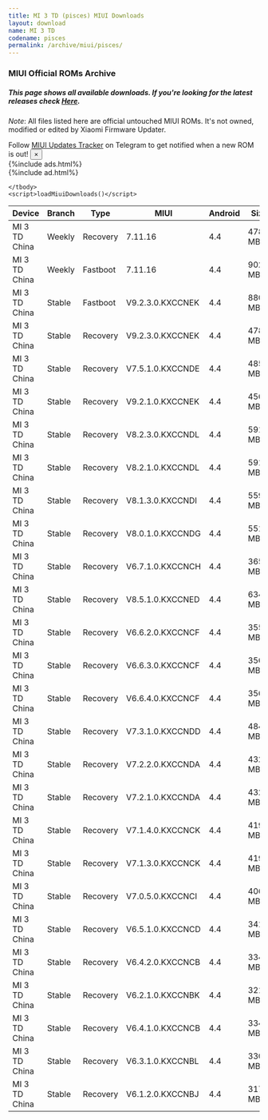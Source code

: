 ```yaml
---
title: MI 3 TD (pisces) MIUI Downloads
layout: download
name: MI 3 TD
codename: pisces
permalink: /archive/miui/pisces/
---
```

### MIUI Official ROMs Archive
##### This page shows all available downloads. If you're looking for the latest releases check [Here](/miui/pisces/).
*Note*: All files listed here are official untouched MIUI ROMs. It's not owned, modified or edited by Xiaomi Firmware Updater.

<div class="alert alert-primary alert-dismissible fade show" role="alert">
    Follow <a href="https://t.me/MIUIUpdatesTracker" class="alert-link">MIUI Updates Tracker</a> on Telegram to get notified when a new ROM is out!
    <button type="button" class="close" data-dismiss="alert" aria-label="Close">
        <span aria-hidden="true">&times;</span>
    </button>
</div>
{%include ads.html%}
<div class="table-responsive-md" id="table-wrapper">
{%include ad.html%}
<table id="miui" class="display dt-responsive compact table table-striped table-hover table-sm">
    <thead class="thead-dark">
        <tr>
            <th data-ref="device">Device</th>
            <th data-ref="branch">Branch</th>
            <th data-ref="type">Type</th>
            <th data-ref="miui">MIUI</th>
            <th data-ref="android">Android</th>
            <th data-ref="size">Size</th>
            <th data-ref="size">Date</th>
            <th data-ref="link">Link</th>
        </tr>
    </thead>
    <tbody>
    <tr><td>MI 3 TD China</td><td>Weekly</td><td>Recovery</td><td>7.11.16</td><td>4.4</td><td>478.4 MB</td><td>2018-09-07</td><td><a href="/miui/pisces/weekly/7.11.16/">Download</a></td></tr>
<tr><td>MI 3 TD China</td><td>Weekly</td><td>Fastboot</td><td>7.11.16</td><td>4.4</td><td>902.8 MB</td><td>2018-09-07</td><td><a href="/miui/pisces/weekly/7.11.16/">Download</a></td></tr>
<tr><td>MI 3 TD China</td><td>Stable</td><td>Fastboot</td><td>V9.2.3.0.KXCCNEK</td><td>4.4</td><td>880.8 MB</td><td>2018-09-07</td><td><a href="/miui/pisces/stable/V9.2.3.0.KXCCNEK/">Download</a></td></tr>
<tr><td>MI 3 TD China</td><td>Stable</td><td>Recovery</td><td>V9.2.3.0.KXCCNEK</td><td>4.4</td><td>478.3 MB</td><td>2018-09-07</td><td><a href="/miui/pisces/stable/V9.2.3.0.KXCCNEK/">Download</a></td></tr>
<tr><td>MI 3 TD China</td><td>Stable</td><td>Recovery</td><td>V7.5.1.0.KXCCNDE</td><td>4.4</td><td>485.9 MB</td><td>2018-08-03</td><td><a href="/miui/pisces/stable/V7.5.1.0.KXCCNDE/">Download</a></td></tr>
<tr><td>MI 3 TD China</td><td>Stable</td><td>Recovery</td><td>V9.2.1.0.KXCCNEK</td><td>4.4</td><td>456.1 MB</td><td>2017-12-20</td><td><a href="/miui/pisces/stable/V9.2.1.0.KXCCNEK/">Download</a></td></tr>
<tr><td>MI 3 TD China</td><td>Stable</td><td>Recovery</td><td>V8.2.3.0.KXCCNDL</td><td>4.4</td><td>591.5 MB</td><td>2017-03-07</td><td><a href="/miui/pisces/stable/V8.2.3.0.KXCCNDL/">Download</a></td></tr>
<tr><td>MI 3 TD China</td><td>Stable</td><td>Recovery</td><td>V8.2.1.0.KXCCNDL</td><td>4.4</td><td>591.4 MB</td><td>2017-01-10</td><td><a href="/miui/pisces/stable/V8.2.1.0.KXCCNDL/">Download</a></td></tr>
<tr><td>MI 3 TD China</td><td>Stable</td><td>Recovery</td><td>V8.1.3.0.KXCCNDI</td><td>4.4</td><td>559.9 MB</td><td>2016-11-07</td><td><a href="/miui/pisces/stable/V8.1.3.0.KXCCNDI/">Download</a></td></tr>
<tr><td>MI 3 TD China</td><td>Stable</td><td>Recovery</td><td>V8.0.1.0.KXCCNDG</td><td>4.4</td><td>551.5 MB</td><td>2016-08-23</td><td><a href="/miui/pisces/stable/V8.0.1.0.KXCCNDG/">Download</a></td></tr>
<tr><td>MI 3 TD China</td><td>Stable</td><td>Recovery</td><td>V6.7.1.0.KXCCNCH</td><td>4.4</td><td>365.8 MB</td><td>2016-08-23</td><td><a href="/miui/pisces/stable/V6.7.1.0.KXCCNCH/">Download</a></td></tr>
<tr><td>MI 3 TD China</td><td>Stable</td><td>Recovery</td><td>V8.5.1.0.KXCCNED</td><td>4.4</td><td>634.3 MB</td><td>2017-09-06</td><td><a href="/miui/pisces/stable/V8.5.1.0.KXCCNED/">Download</a></td></tr>
<tr><td>MI 3 TD China</td><td>Stable</td><td>Recovery</td><td>V6.6.2.0.KXCCNCF</td><td>4.4</td><td>355.6 MB</td><td>2016-08-23</td><td><a href="/miui/pisces/stable/V6.6.2.0.KXCCNCF/">Download</a></td></tr>
<tr><td>MI 3 TD China</td><td>Stable</td><td>Recovery</td><td>V6.6.3.0.KXCCNCF</td><td>4.4</td><td>356.5 MB</td><td>2016-08-23</td><td><a href="/miui/pisces/stable/V6.6.3.0.KXCCNCF/">Download</a></td></tr>
<tr><td>MI 3 TD China</td><td>Stable</td><td>Recovery</td><td>V6.6.4.0.KXCCNCF</td><td>4.4</td><td>356.5 MB</td><td>2016-08-23</td><td><a href="/miui/pisces/stable/V6.6.4.0.KXCCNCF/">Download</a></td></tr>
<tr><td>MI 3 TD China</td><td>Stable</td><td>Recovery</td><td>V7.3.1.0.KXCCNDD</td><td>4.4</td><td>484.2 MB</td><td>2016-04-18</td><td><a href="/miui/pisces/stable/V7.3.1.0.KXCCNDD/">Download</a></td></tr>
<tr><td>MI 3 TD China</td><td>Stable</td><td>Recovery</td><td>V7.2.2.0.KXCCNDA</td><td>4.4</td><td>432.2 MB</td><td>2016-03-02</td><td><a href="/miui/pisces/stable/V7.2.2.0.KXCCNDA/">Download</a></td></tr>
<tr><td>MI 3 TD China</td><td>Stable</td><td>Recovery</td><td>V7.2.1.0.KXCCNDA</td><td>4.4</td><td>432.2 MB</td><td>2016-02-22</td><td><a href="/miui/pisces/stable/V7.2.1.0.KXCCNDA/">Download</a></td></tr>
<tr><td>MI 3 TD China</td><td>Stable</td><td>Recovery</td><td>V7.1.4.0.KXCCNCK</td><td>4.4</td><td>419.9 MB</td><td>2016-01-25</td><td><a href="/miui/pisces/stable/V7.1.4.0.KXCCNCK/">Download</a></td></tr>
<tr><td>MI 3 TD China</td><td>Stable</td><td>Recovery</td><td>V7.1.3.0.KXCCNCK</td><td>4.4</td><td>419.9 MB</td><td>2015-12-18</td><td><a href="/miui/pisces/stable/V7.1.3.0.KXCCNCK/">Download</a></td></tr>
<tr><td>MI 3 TD China</td><td>Stable</td><td>Recovery</td><td>V7.0.5.0.KXCCNCI</td><td>4.4</td><td>406.1 MB</td><td>2015-10-26</td><td><a href="/miui/pisces/stable/V7.0.5.0.KXCCNCI/">Download</a></td></tr>
<tr><td>MI 3 TD China</td><td>Stable</td><td>Recovery</td><td>V6.5.1.0.KXCCNCD</td><td>4.4</td><td>341.8 MB</td><td>2015-05-15</td><td><a href="/miui/pisces/stable/V6.5.1.0.KXCCNCD/">Download</a></td></tr>
<tr><td>MI 3 TD China</td><td>Stable</td><td>Recovery</td><td>V6.4.2.0.KXCCNCB</td><td>4.4</td><td>334.7 MB</td><td>2015-04-10</td><td><a href="/miui/pisces/stable/V6.4.2.0.KXCCNCB/">Download</a></td></tr>
<tr><td>MI 3 TD China</td><td>Stable</td><td>Recovery</td><td>V6.2.1.0.KXCCNBK</td><td>4.4</td><td>321.3 MB</td><td>2015-03-30</td><td><a href="/miui/pisces/stable/V6.2.1.0.KXCCNBK/">Download</a></td></tr>
<tr><td>MI 3 TD China</td><td>Stable</td><td>Recovery</td><td>V6.4.1.0.KXCCNCB</td><td>4.4</td><td>334.7 MB</td><td>2015-03-28</td><td><a href="/miui/pisces/stable/V6.4.1.0.KXCCNCB/">Download</a></td></tr>
<tr><td>MI 3 TD China</td><td>Stable</td><td>Recovery</td><td>V6.3.1.0.KXCCNBL</td><td>4.4</td><td>330.0 MB</td><td>2015-03-27</td><td><a href="/miui/pisces/stable/V6.3.1.0.KXCCNBL/">Download</a></td></tr>
<tr><td>MI 3 TD China</td><td>Stable</td><td>Recovery</td><td>V6.1.2.0.KXCCNBJ</td><td>4.4</td><td>317.6 MB</td><td>2015-03-27</td><td><a href="/miui/pisces/stable/V6.1.2.0.KXCCNBJ/">Download</a></td></tr>

    </tbody>
    <script>loadMiuiDownloads()</script>
</table>
</div>
